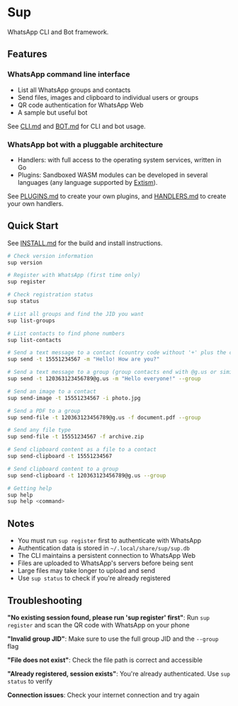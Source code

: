 # Sup

WhatsApp CLI and Bot framework.

## Features

### WhatsApp command line interface

- List all WhatsApp groups and contacts
- Send files, images and clipboard to individual users or groups
- QR code authentication for WhatsApp Web
- A sample but useful bot

See [CLI.md](docs/CLI.md) and [BOT.md](docs/BOT.md) for CLI and bot usage.

### WhatsApp bot with a pluggable architecture

- Handlers: with full access to the operating system services, written in Go
- Plugins: Sandboxed WASM modules can be developed in several languages (any language supported by [Extism](https://extism.org/docs/quickstart/plugin-quickstart)).

See [PLUGINS.md](docs/PLUGINS.md) to create your own plugins, and [HANDLERS.md](docs/HANDLERS.md) to create your own handlers.

## Quick Start

See [INSTALL.md](/docs/INSTALL.md) for the build and install instructions.

```bash
# Check version information
sup version

# Register with WhatsApp (first time only)
sup register

# Check registration status
sup status

# List all groups and find the JID you want
sup list-groups

# List contacts to find phone numbers
sup list-contacts

# Send a text message to a contact (country code without '+' plus the contact number)
sup send -t 15551234567 -m "Hello! How are you?"

# Send a text message to a group (group contacts end with @g.us or similar)
sup send -t 120363123456789@g.us -m "Hello everyone!" --group

# Send an image to a contact
sup send-image -t 15551234567 -i photo.jpg

# Send a PDF to a group
sup send-file -t 120363123456789@g.us -f document.pdf --group

# Send any file type
sup send-file -t 15551234567 -f archive.zip

# Send clipboard content as a file to a contact
sup send-clipboard -t 15551234567

# Send clipboard content to a group
sup send-clipboard -t 120363123456789@g.us --group

# Getting help
sup help
sup help <command>
```

## Notes

- You must run `sup register` first to authenticate with WhatsApp
- Authentication data is stored in `~/.local/share/sup/sup.db`
- The CLI maintains a persistent connection to WhatsApp Web
- Files are uploaded to WhatsApp's servers before being sent
- Large files may take longer to upload and send
- Use `sup status` to check if you're already registered

## Troubleshooting

**"No existing session found, please run 'sup register' first"**: Run `sup register` and scan the QR code with WhatsApp on your phone

**"Invalid group JID"**: Make sure to use the full group JID and the `--group` flag

**"File does not exist"**: Check the file path is correct and accessible

**"Already registered, session exists"**: You're already authenticated. Use `sup status` to verify

**Connection issues**: Check your internet connection and try again
